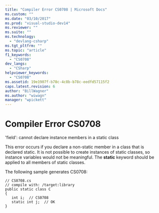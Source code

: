 ```yaml
---
title: "Compiler Error CS0708 | Microsoft Docs"
ms.custom: ""
ms.date: "03/10/2017"
ms.prod: "visual-studio-dev14"
ms.reviewer: ""
ms.suite: ""
ms.technology: 
  - "devlang-csharp"
ms.tgt_pltfrm: ""
ms.topic: "article"
f1_keywords: 
  - "CS0708"
dev_langs: 
  - "CSharp"
helpviewer_keywords: 
  - "CS0708"
ms.assetid: 19e1907f-b78c-4c8b-b78c-eedfd57115f2
caps.latest.revision: 6
author: "BillWagner"
ms.author: "wiwagn"
manager: "wpickett"
---
```

# Compiler Error CS0708
'field': cannot declare instance members in a static class  
  
 This error occurs if you declare a non-static member in a class that is declared static. It is not possible to create instances of static classes, so instance variables would not be meaningful. The **static** keyword should be applied to all members of static classes.  
  
 The following sample generates CS0708:  
  
```  
// CS0708.cs  
// compile with: /target:library  
public static class C  
{  
   int i;  // CS0708  
   static int j;  // OK  
}  
```